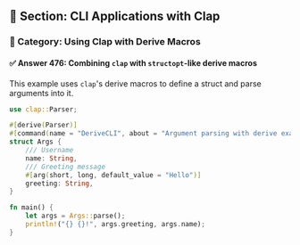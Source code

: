 ## 📘 Section: CLI Applications with Clap  
### 🔹 Category: Using Clap with Derive Macros  
#### ✅ Answer 476: Combining `clap` with `structopt`-like derive macros

This example uses `clap`'s derive macros to define a struct and parse arguments into it.

```rust
use clap::Parser;

#[derive(Parser)]
#[command(name = "DeriveCLI", about = "Argument parsing with derive example")]
struct Args {
    /// Username
    name: String,
    /// Greeting message
    #[arg(short, long, default_value = "Hello")]
    greeting: String,
}

fn main() {
    let args = Args::parse();
    println!("{} {}!", args.greeting, args.name);
}
```
